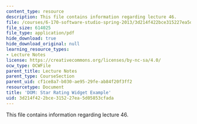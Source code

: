 ```yaml
---
content_type: resource
description: This file contains information regarding lecture 46.
file: /courses/6-170-software-studio-spring-2013/3d214f422bce315227ea5d05853cfada_MIT6_170S13_46-dom-stars.pdf
file_size: 614025
file_type: application/pdf
hide_download: true
hide_download_original: null
learning_resource_types:
- Lecture Notes
license: https://creativecommons.org/licenses/by-nc-sa/4.0/
ocw_type: OCWFile
parent_title: Lecture Notes
parent_type: CourseSection
parent_uid: cf1ce8a7-b030-ae95-29fe-ab84f20f3ff2
resourcetype: Document
title: 'DOM: Star Rating Widget Example'
uid: 3d214f42-2bce-3152-27ea-5d05853cfada
---
```

This file contains information regarding lecture 46.